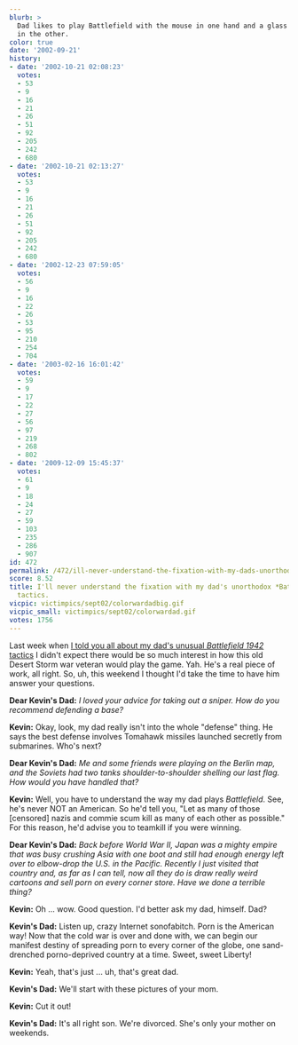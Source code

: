 ```yaml
---
blurb: >
  Dad likes to play Battlefield with the mouse in one hand and a glass of whiskey
  in the other.
color: true
date: '2002-09-21'
history:
- date: '2002-10-21 02:08:23'
  votes:
  - 53
  - 9
  - 16
  - 21
  - 26
  - 51
  - 92
  - 205
  - 242
  - 680
- date: '2002-10-21 02:13:27'
  votes:
  - 53
  - 9
  - 16
  - 21
  - 26
  - 51
  - 92
  - 205
  - 242
  - 680
- date: '2002-12-23 07:59:05'
  votes:
  - 56
  - 9
  - 16
  - 22
  - 26
  - 53
  - 95
  - 210
  - 254
  - 704
- date: '2003-02-16 16:01:42'
  votes:
  - 59
  - 9
  - 17
  - 22
  - 27
  - 56
  - 97
  - 219
  - 268
  - 802
- date: '2009-12-09 15:45:37'
  votes:
  - 61
  - 9
  - 18
  - 24
  - 27
  - 59
  - 103
  - 235
  - 286
  - 907
id: 472
permalink: /472/ill-never-understand-the-fixation-with-my-dads-unorthodox-battlfield-1942-tactics/
score: 8.52
title: I'll never understand the fixation with my dad's unorthodox *Battlfield 1942*
  tactics.
vicpic: victimpics/sept02/colorwardadbig.gif
vicpic_small: victimpics/sept02/colorwardad.gif
votes: 1756
---
```


Last week when [I told you all about my dad's unusual *Battlefield 1942*
tactics](%ARTICLE[461]%) I didn't expect there would be so much
interest in how this old Desert Storm war veteran would play the game.
Yah. He's a real piece of work, all right. So, uh, this weekend I
thought I'd take the time to have him answer your questions.

**Dear Kevin's Dad:** *I loved your advice for taking out a sniper. How
do you recommend defending a base?*

**Kevin:** Okay, look, my dad really isn't into the whole "defense"
thing. He says the best defense involves Tomahawk missiles launched
secretly from submarines. Who's next?

**Dear Kevin's Dad:** *Me and some friends were playing on the Berlin
map, and the Soviets had two tanks shoulder-to-shoulder shelling our
last flag. How would you have handled that?*

**Kevin:** Well, you have to understand the way my dad plays
*Battlefield*. See, he's never NOT an American. So he'd tell you, "Let
as many of those \[censored\] nazis and commie scum kill as many of each
other as possible." For this reason, he'd advise you to teamkill if you
were winning.

**Dear Kevin's Dad:** *Back before World War II, Japan was a mighty
empire that was busy crushing Asia with one boot and still had enough
energy left over to elbow-drop the U.S. in the Pacific. Recently I just
visited that country and, as far as I can tell, now all they do is draw
really weird cartoons and sell porn on every corner store. Have we done
a terrible thing?*

**Kevin:** Oh ... wow. Good question. I'd better ask my dad, himself.
Dad?

**Kevin's Dad:** Listen up, crazy Internet sonofabitch. Porn is the
American way! Now that the cold war is over and done with, we can begin
our manifest destiny of spreading porn to every corner of the globe, one
sand-drenched porno-deprived country at a time. Sweet, sweet Liberty!

**Kevin:** Yeah, that's just ... uh, that's great dad.

**Kevin's Dad:** We'll start with these pictures of your mom.

**Kevin:** Cut it out!

**Kevin's Dad:** It's all right son. We're divorced. She's only your
mother on weekends.